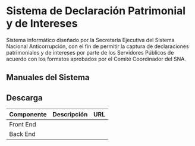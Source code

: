 # Sistema de Declaración Patrimonial y de Intereses

Sistema informático diseñado por la Secretaría Ejecutiva del Sistema Nacional Anticorrupción, con el fin de permitir la captura de declaraciones patrimoniales y de intereses por parte de los Servidores Públicos de acuerdo con los formatos aprobados por el Comité Coordinador del SNA.

## Manuales del Sistema

## Descarga


| Componente | Descripción | URL |
| ---- | ---- | ---- |
| Front End  |             |    |
| Back End   |             |    |

